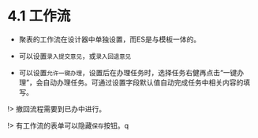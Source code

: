 # 4.1 工作流
* 聚表的工作流在设计器中单独设置，而ES是与模板一体的。
  
* 可以设置`录入提交意见`，或`录入回退意见`

* 可以设置`允许一键办理`，设置后在办理任务时，选择任务右健再点击“一键办理”，会自动办理任务。可通过设置字段默认值自动完成任务中相关内容的填写。

!> 撤回流程需要到已办中进行。

!> 有工作流的表单可以隐藏`保存`按钮。q